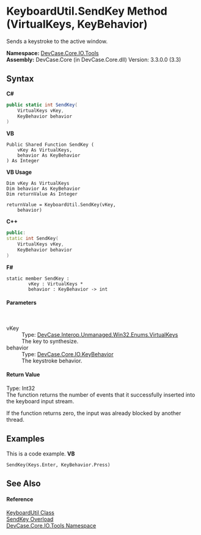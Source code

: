 # KeyboardUtil.SendKey Method (VirtualKeys, KeyBehavior)
 

Sends a keystroke to the active window.

**Namespace:**&nbsp;<a href="N_DevCase_Core_IO_Tools">DevCase.Core.IO.Tools</a><br />**Assembly:**&nbsp;DevCase.Core (in DevCase.Core.dll) Version: 3.3.0.0 (3.3)

## Syntax

**C#**<br />
``` C#
public static int SendKey(
	VirtualKeys vKey,
	KeyBehavior behavior
)
```

**VB**<br />
``` VB
Public Shared Function SendKey ( 
	vKey As VirtualKeys,
	behavior As KeyBehavior
) As Integer
```

**VB Usage**<br />
``` VB Usage
Dim vKey As VirtualKeys
Dim behavior As KeyBehavior
Dim returnValue As Integer

returnValue = KeyboardUtil.SendKey(vKey, 
	behavior)
```

**C++**<br />
``` C++
public:
static int SendKey(
	VirtualKeys vKey, 
	KeyBehavior behavior
)
```

**F#**<br />
``` F#
static member SendKey : 
        vKey : VirtualKeys * 
        behavior : KeyBehavior -> int 

```


#### Parameters
&nbsp;<dl><dt>vKey</dt><dd>Type: <a href="T_DevCase_Interop_Unmanaged_Win32_Enums_VirtualKeys">DevCase.Interop.Unmanaged.Win32.Enums.VirtualKeys</a><br />The key to synthesize.</dd><dt>behavior</dt><dd>Type: <a href="T_DevCase_Core_IO_KeyBehavior">DevCase.Core.IO.KeyBehavior</a><br />The keystroke behavior.</dd></dl>

#### Return Value
Type: Int32<br />The function returns the number of events that it successfully inserted into the keyboard input stream. 

 If the function returns zero, the input was already blocked by another thread.

## Examples
This is a code example. 
**VB**<br />
``` VB
SendKey(Keys.Enter, KeyBehavior.Press)
```


## See Also


#### Reference
<a href="T_DevCase_Core_IO_Tools_KeyboardUtil">KeyboardUtil Class</a><br /><a href="Overload_DevCase_Core_IO_Tools_KeyboardUtil_SendKey">SendKey Overload</a><br /><a href="N_DevCase_Core_IO_Tools">DevCase.Core.IO.Tools Namespace</a><br />